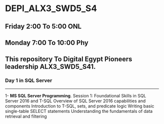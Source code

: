 # DEPI_ALX3_SWD5_S4 
## Friday 2:00 To 5:00 ONL
## Monday 7:00 To 10:00 Phy
## This repository To Digital Egypt Pioneers leadership ALX3_SWD5_S41.
### Day 1   in  SQL Server 
------------------
1- **MS SQL Server Programming**.
      Session 1: Foundational Skills in SQL Server 2016 and T-SQL
                  Overview of SQL Server 2016 capabilities and components
                  Introduction to T-SQL, sets, and predicate logic
                  Writing basic single-table SELECT statements
                  Understanding the fundamentals of data retrieval and filtering
